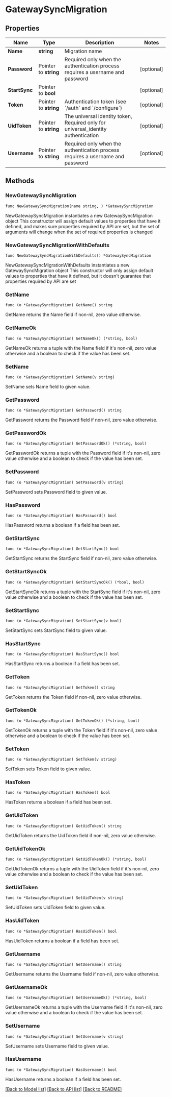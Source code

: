# GatewaySyncMigration

## Properties

Name | Type | Description | Notes
------------ | ------------- | ------------- | -------------
**Name** | **string** | Migration name | 
**Password** | Pointer to **string** | Required only when the authentication process requires a username and password | [optional] 
**StartSync** | Pointer to **bool** |  | [optional] 
**Token** | Pointer to **string** | Authentication token (see &#x60;/auth&#x60; and &#x60;/configure&#x60;) | [optional] 
**UidToken** | Pointer to **string** | The universal identity token, Required only for universal_identity authentication | [optional] 
**Username** | Pointer to **string** | Required only when the authentication process requires a username and password | [optional] 

## Methods

### NewGatewaySyncMigration

`func NewGatewaySyncMigration(name string, ) *GatewaySyncMigration`

NewGatewaySyncMigration instantiates a new GatewaySyncMigration object
This constructor will assign default values to properties that have it defined,
and makes sure properties required by API are set, but the set of arguments
will change when the set of required properties is changed

### NewGatewaySyncMigrationWithDefaults

`func NewGatewaySyncMigrationWithDefaults() *GatewaySyncMigration`

NewGatewaySyncMigrationWithDefaults instantiates a new GatewaySyncMigration object
This constructor will only assign default values to properties that have it defined,
but it doesn't guarantee that properties required by API are set

### GetName

`func (o *GatewaySyncMigration) GetName() string`

GetName returns the Name field if non-nil, zero value otherwise.

### GetNameOk

`func (o *GatewaySyncMigration) GetNameOk() (*string, bool)`

GetNameOk returns a tuple with the Name field if it's non-nil, zero value otherwise
and a boolean to check if the value has been set.

### SetName

`func (o *GatewaySyncMigration) SetName(v string)`

SetName sets Name field to given value.


### GetPassword

`func (o *GatewaySyncMigration) GetPassword() string`

GetPassword returns the Password field if non-nil, zero value otherwise.

### GetPasswordOk

`func (o *GatewaySyncMigration) GetPasswordOk() (*string, bool)`

GetPasswordOk returns a tuple with the Password field if it's non-nil, zero value otherwise
and a boolean to check if the value has been set.

### SetPassword

`func (o *GatewaySyncMigration) SetPassword(v string)`

SetPassword sets Password field to given value.

### HasPassword

`func (o *GatewaySyncMigration) HasPassword() bool`

HasPassword returns a boolean if a field has been set.

### GetStartSync

`func (o *GatewaySyncMigration) GetStartSync() bool`

GetStartSync returns the StartSync field if non-nil, zero value otherwise.

### GetStartSyncOk

`func (o *GatewaySyncMigration) GetStartSyncOk() (*bool, bool)`

GetStartSyncOk returns a tuple with the StartSync field if it's non-nil, zero value otherwise
and a boolean to check if the value has been set.

### SetStartSync

`func (o *GatewaySyncMigration) SetStartSync(v bool)`

SetStartSync sets StartSync field to given value.

### HasStartSync

`func (o *GatewaySyncMigration) HasStartSync() bool`

HasStartSync returns a boolean if a field has been set.

### GetToken

`func (o *GatewaySyncMigration) GetToken() string`

GetToken returns the Token field if non-nil, zero value otherwise.

### GetTokenOk

`func (o *GatewaySyncMigration) GetTokenOk() (*string, bool)`

GetTokenOk returns a tuple with the Token field if it's non-nil, zero value otherwise
and a boolean to check if the value has been set.

### SetToken

`func (o *GatewaySyncMigration) SetToken(v string)`

SetToken sets Token field to given value.

### HasToken

`func (o *GatewaySyncMigration) HasToken() bool`

HasToken returns a boolean if a field has been set.

### GetUidToken

`func (o *GatewaySyncMigration) GetUidToken() string`

GetUidToken returns the UidToken field if non-nil, zero value otherwise.

### GetUidTokenOk

`func (o *GatewaySyncMigration) GetUidTokenOk() (*string, bool)`

GetUidTokenOk returns a tuple with the UidToken field if it's non-nil, zero value otherwise
and a boolean to check if the value has been set.

### SetUidToken

`func (o *GatewaySyncMigration) SetUidToken(v string)`

SetUidToken sets UidToken field to given value.

### HasUidToken

`func (o *GatewaySyncMigration) HasUidToken() bool`

HasUidToken returns a boolean if a field has been set.

### GetUsername

`func (o *GatewaySyncMigration) GetUsername() string`

GetUsername returns the Username field if non-nil, zero value otherwise.

### GetUsernameOk

`func (o *GatewaySyncMigration) GetUsernameOk() (*string, bool)`

GetUsernameOk returns a tuple with the Username field if it's non-nil, zero value otherwise
and a boolean to check if the value has been set.

### SetUsername

`func (o *GatewaySyncMigration) SetUsername(v string)`

SetUsername sets Username field to given value.

### HasUsername

`func (o *GatewaySyncMigration) HasUsername() bool`

HasUsername returns a boolean if a field has been set.


[[Back to Model list]](../README.md#documentation-for-models) [[Back to API list]](../README.md#documentation-for-api-endpoints) [[Back to README]](../README.md)



